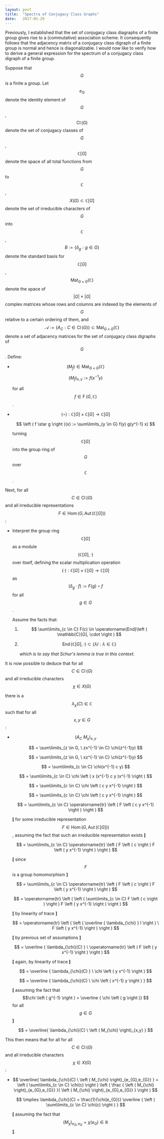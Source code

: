 ```yaml
---
layout: post
title:  "Spectra of Conjugacy Class Graphs"
date:   2017-05-29
---
```


Previously, I established that the set of conjugacy class diagraphs of a finite group gives rise to a (commutative) association scheme. It consequently follows that the adjacency matrix of a conjugacy class digraph of a finite group is normal and hence is diagonalizable. I would now like to verify how to derive a general expression for the spectrum of a conjugacy class digraph of a finite group.

Suppose that $$G$$ is a finite a group. Let $$e_{G}$$ denote the identity element of $$G$$, $$\operatorname{Cl}(G)$$ denote the set of conjugacy classes of $$G$$, $$\mathbb{C}[G]$$ denote the space of all total functions from $$G$$ to $$\mathbb{C}$$, $$X(G) \subset \mathbb{C}[G]$$ denote the set of irreducible characters of $$G$$ into $$\mathbb{C}$$, $$B := \{ \delta_{g} : g \in G \} $$ denote the standard basis for $$\mathbb{C}[G]$$, $$\operatorname{Mat}_{G \times G}(\mathbb{C})$$ denote the space of $$\lvert G \rvert \times \lvert G \rvert$$ complex matrices whose rows and columns are indexed by the elements of $$G$$ relative to a certain ordering of them, and $$\mathcal{A} := \{ A_{C} : C \in \operatorname{Cl}(G) \} \subset \operatorname{Mat}_{G \times G}(\mathbb{C})$$ denote a set of adjacency matrices for the set of conjugacy class digraphs of $$G$$. Define:

* $$ \left ( M_{f} \right ) \in \operatorname{Mat}_{G \times G}(\mathbb{C})$$

  $$ \left ( M_{f} \right )_{x,y} := f(x^{-1} y) $$

  for all $$ f \in \operatorname{F}(G, \mathbb{C}) $$.

* $$ \left ( \star \right ) : \mathbb{C}[G] \times \mathbb{C}[G] \to \mathbb{C}[G] $$

  $$ \left ( f \star g \right )(x) := \sum\limits_{y \in G} f(y) g(y^{-1} x) $$

  turning $$ \mathbb{C}[G] $$ into the group ring of $$G$$ over $$\mathbb{C}$$.
   
Next, for all $$C \in \operatorname{Cl}(G)$$ and all irreducible representations $$F \in \operatorname{Hom} \left (G, \operatorname{Aut}(\mathbb{C}[G] ) \right )$$:

*  Interpret the group ring $$\mathbb{C}[G]$$ as a module $$\left ( \mathbb{C}[G], \cdot \right )$$ over itself, defining the scalar multiplication operation $$ (\cdot) : \mathbb{C}[G] \times \mathbb{C}[G] \to \mathbb{C}[G] $$ as $$ \left ( \delta_{g} \cdot f \right ) := F(g) \circ f $$ for all $$g \in G$$. 

   Assume the facts that:

     1. $$ \sum\limits_{c \in C} F(c)  \in \operatorname{End}\left ( \mathbb{C}[G], \cdot \right ) $$
     2. $$ \operatorname{End}\left ( \mathbb{C}[G], \cdot \right ) \subset \{ \lambda I : \lambda \in \mathbb{C} \} $$

        *which is to say that Schur's lemma is true in this context*.

It is now possible to deduce that for all $$C \in \operatorname{Cl}(G)$$ and all irreducible characters $$\chi \in X(G)$$

there is a $$\lambda_{\chi}(C) \in \mathbb{C}$$ such that for all $$x,y \in G$$:

 * $$ \left ( A_{C} \ M_{\chi} \right )_{x,y} $$

   $$ = \sum\limits_{z \in G, \ zx^{-1} \in C} \chi(z^{-1}y) $$

   $$ = \sum\limits_{z \in G, \ xz^{-1} \in C} \chi(z^{-1}y) $$

   $$ = \sum\limits_{c \in C} \chi(x^{-1} c y) $$

   $$ = \sum\limits_{c \in C} \chi \left ( x (x^{-1} c y )x^{-1} \right ) $$

   $$ = \sum\limits_{c \in C} \chi \left ( c y x^{-1} \right ) $$

   $$ = \sum\limits_{c \in C} \chi \left ( c y x^{-1} \right ) $$

   $$ = \sum\limits_{c \in C} \operatorname{tr} \left ( F \left ( c y x^{-1} \right ) \right ) $$

   **[** for some irreducible representation $$F \in \operatorname{Hom} \left (G, \operatorname{Aut}(\mathbb{C}[G] ) \right )$$, assuming the fact that such an irreducible representation exists **]**

   $$ = \sum\limits_{c \in C} \operatorname{tr} \left ( F \left ( c \right ) F \left ( y x^{-1} \right ) \right ) $$

   **[** since $$F$$ is a group homomorphism **]**

   $$ = \sum\limits_{c \in C} \operatorname{tr} \left ( F \left ( c \right ) F \left ( y x^{-1} \right ) \right ) $$

   $$ = \operatorname{tr} \left ( \left ( \sum\limits_{c \in C}  F \left ( c \right ) \right ) F \left ( y x^{-1} \right ) \right ) $$

   **[** by linearity of trace **]**

   $$ = \operatorname{tr} \left ( \left ( \overline { \lambda_{\chi} } I \right ) \ F \left ( y x^{-1} \right ) \right ) $$

   **[** by previous set of assumptions **]**

   $$ = \overline { \lambda_{\chi}(C) } \ \operatorname{tr} \left ( F \left ( y x^{-1} \right ) \right ) $$

   **[** again, by linearity of trace **]**

   $$ = \overline { \lambda_{\chi}(C) } \ \chi \left ( y x^{-1} \right ) $$

   $$ = \overline { \lambda_{\chi}(C)  \  \chi \left (  x^{-1} y \right ) } $$

   **[** assuming the fact that $$\chi \left ( g^{-1} \right ) = \overline { \chi \left ( g \right )} $$ for all $$ g \in G $$ **]**

   $$ = \overline{ \lambda_{\chi}(C) \  \left ( M_{\chi} \right)_{x,y} } $$

This then means that for all for all $$C \in \operatorname{Cl}(G)$$ and all irreducible characters $$\chi \in X(G)$$:

   * $$ \overline{ \lambda_{\chi}(C) \  \left ( M_{\chi} \right)_{e_{G},e_{G}} } = \left ( \sum\limits_{c \in C} \chi(c) \right ) \left ( \frac { \left ( M_{\chi} \right)_{e_{G},e_{G}} }{ \left ( M_{\chi} \right)_{e_{G},e_{G}} } \right ) $$

     $$ \implies \lambda_{\chi}(C) = \frac{1}{\chi(e_{G})} \overline { \left ( \sum\limits_{c \in C} \chi(c) \right ) } $$

     **[** assuming the fact that  $$\left ( M_{\chi} \right)_{e_{G},e_{G}} = \chi(e_{G}) \in \mathbb{R} $$ **]**.


